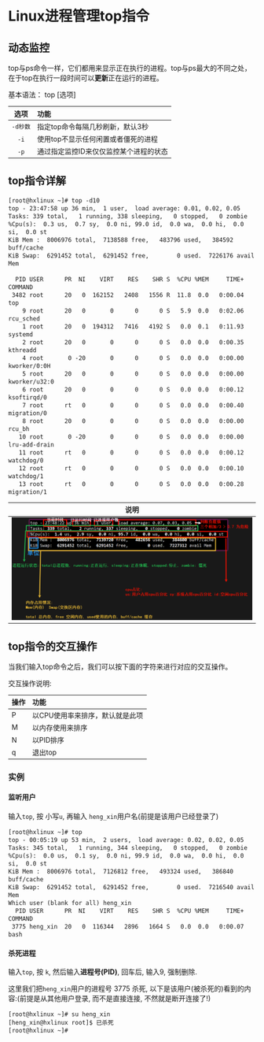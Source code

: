 # Linux进程管理top指令

## 动态监控

top与ps命令一样，它们都用来显示正在执行的进程。top与ps最大的不同之处，在于top在执行一段时间可以**更新**正在运行的进程。

基本语法：
top [选项]

|选项|功能|
|:-:|:-|
|`-d秒数`|指定top命令每隔几秒刷新，默认3秒|
|`-i`|使用top不显示任何闲置或者僵死的进程|
|`-p`|通过指定监控ID来仅仅监控某个进程的状态|

## top指令详解

```Shell
[root@hxlinux ~]# top -d10
top - 23:47:58 up 36 min,  1 user,  load average: 0.01, 0.02, 0.05
Tasks: 339 total,   1 running, 338 sleeping,   0 stopped,   0 zombie
%Cpu(s):  0.3 us,  0.7 sy,  0.0 ni, 99.0 id,  0.0 wa,  0.0 hi,  0.0 si,  0.0 st
KiB Mem :  8006976 total,  7138588 free,   483796 used,   384592 buff/cache
KiB Swap:  6291452 total,  6291452 free,        0 used.  7226176 avail Mem 

  PID USER      PR  NI    VIRT    RES    SHR S  %CPU %MEM     TIME+ COMMAND                          
 3482 root      20   0  162152   2408   1556 R  11.8  0.0   0:00.04 top                              
    9 root      20   0       0      0      0 S   5.9  0.0   0:02.06 rcu_sched                        
    1 root      20   0  194312   7416   4192 S   0.0  0.1   0:11.93 systemd                          
    2 root      20   0       0      0      0 S   0.0  0.0   0:00.35 kthreadd                         
    4 root       0 -20       0      0      0 S   0.0  0.0   0:00.00 kworker/0:0H                     
    5 root      20   0       0      0      0 S   0.0  0.0   0:00.00 kworker/u32:0                    
    6 root      20   0       0      0      0 S   0.0  0.0   0:00.12 ksoftirqd/0                      
    7 root      rt   0       0      0      0 S   0.0  0.0   0:00.40 migration/0                      
    8 root      20   0       0      0      0 S   0.0  0.0   0:00.00 rcu_bh                           
   10 root       0 -20       0      0      0 S   0.0  0.0   0:00.00 lru-add-drain                    
   11 root      rt   0       0      0      0 S   0.0  0.0   0:00.12 watchdog/0                       
   12 root      rt   0       0      0      0 S   0.0  0.0   0:00.10 watchdog/1                       
   13 root      rt   0       0      0      0 S   0.0  0.0   0:00.28 migration/1   
```

|说明|
|:--:|
|![Clip_2024-01-13_00-01-15.png ##w800##](./Clip_2024-01-13_00-01-15.png)|

## top指令的交互操作
当我们输入top命令之后，我们可以按下面的字符来进行对应的交互操作。

交互操作说明:

|操作|功能|
|:-|:-|
|P|以CPU使用率来排序，默认就是此项|
|M|以内存使用来排序|
|N|以PID排序|
|q|退出top|

### 实例
#### 监听用户

输入`top`, 按 小写`u`, 再输入 `heng_xin`用户名(前提是该用户已经登录了)
```Shell
[root@hxlinux ~]# top
top - 00:05:19 up 53 min,  2 users,  load average: 0.02, 0.02, 0.05
Tasks: 345 total,   1 running, 344 sleeping,   0 stopped,   0 zombie
%Cpu(s):  0.0 us,  0.1 sy,  0.0 ni, 99.9 id,  0.0 wa,  0.0 hi,  0.0 si,  0.0 st
KiB Mem :  8006976 total,  7126812 free,   493324 used,   386840 buff/cache
KiB Swap:  6291452 total,  6291452 free,        0 used.  7216540 avail Mem 
Which user (blank for all) heng_xin
  PID USER      PR  NI    VIRT    RES    SHR S  %CPU %MEM     TIME+ COMMAND                          
 3775 heng_xin  20   0  116344   2896   1664 S   0.0  0.0   0:00.07 bash    
```

#### 杀死进程

输入`top`, 按 `k`, 然后输入**进程号(PID)**, 回车后, 输入9, 强制删除.

这里我们把`heng_xin`用户的进程号 3775 杀死, 以下是该用户(被杀死的)看到的内容:(前提是从其他用户登录, 而不是直接连接, 不然就是断开连接了!)
```Shell
[root@hxlinux ~]# su heng_xin
[heng_xin@hxlinux root]$ 已杀死
[root@hxlinux ~]# 
```